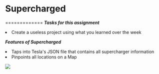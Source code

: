 # Supercharged
=============
***Tasks for this assignment***
<li> Create a useless project using what you learned over the week</li>

***Features of Supercharged***
<li> Taps into Tesla's JSON file that contains all supercharger information</li>
<li> Pinpoints all locations on a Map </li>


![](https://cl.ly/2s1F2s1k2p3S/Supercharged.gif)
